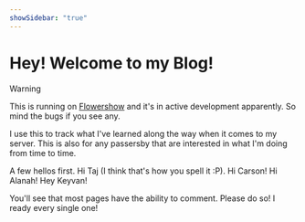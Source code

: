 ```yaml
---
showSidebar: "true"
---
```

# Hey! Welcome to my Blog!

> [!WARNING] 
> This is running on [Flowershow](https://flowershow.app/) and it's in active development apparently. So mind the bugs if you see any.

I use this to track what I've learned along the way when it comes to my server. This is also for any passersby that are interested in what I'm doing from time to time. 

A few hellos first. Hi Taj (I think that's how you spell it :P). Hi Carson! Hi Alanah! Hey Keyvan!

You'll see that most pages have the ability to comment. Please do so! I ready every single one!
